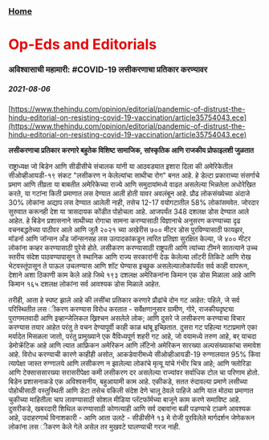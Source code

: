 ### [Home](https://crowned-eagle.github.io/THAMr/index.html)
<h1 style="color: #e60000;"> Op-Eds and Editorials </h1>

### अविश्वासाची महामारी: #COVID-19 लसीकरणाचा प्रतिकार करण्यावर
##### 2021-08-06
[https://www.thehindu.com/opinion/editorial/pandemic-of-distrust-the-hindu-editorial-on-resisting-covid-19-vaccination/article35754043.ece](https://www.thehindu.com/opinion/editorial/pandemic-of-distrust-the-hindu-editorial-on-resisting-covid-19-vaccination/article35754043.ece)

**लसीकरणाचा प्रतिकार करणारे बहुतेक विशिष्ट सामाजिक, सांस्कृतिक आणि राजकीय प्रोफाइलशी जुळतात**

राष्ट्राध्यक्ष जो बिडेन आणि सीडीसीचे संचालक यांनी या आठवड्यात इशारा दिला की अमेरिकेतील सीओव्हीआयडी-१९ संकट "लसीकरण न केलेल्यांचा साथीचा रोग" बनत आहे. हे डेल्टा प्रकाराच्या संसर्गाचे प्रमाण आणि तीव्रता या बाबतीत अमेरिकेच्या राज्ये आणि समुदायांमध्ये वाढत असलेल्या भिन्नतेला अधोरेखित करते, या गटांना किती प्रमाणात लस देण्यात आली होती यावर अवलंबून आहे. प्रौढ लोकसंख्येच्या अंदाजे 30% लोकांना अद्याप लस देण्यात आलेली नाही, तसेच 12-17 वयोगटातील 58% लोकांसमवेत. जोरदार सुरुवात करूनही देश या त्रासदायक कोंडीत पोहोचला आहे. आजपर्यंत 348 दशलक्ष डोस देण्यात आले आहेत. हे बिडेन प्रशासनाने साथीच्या रोगाचा सामना करण्यासाठी विज्ञानाचे अनुसरण करण्याच्या दृढ वचनबद्धतेच्या पाठीवर आले आणि जुलै २०२१ च्या अखेरीस ७०० मीटर डोस पुरविण्यासाठी फायझर, मॉडर्ना आणि जॉन्सन अँड जॉन्सनसह लस उत्पादकांकडून त्वरित प्रतिज्ञा सुरक्षित केल्या, जे ४०० मीटर लोकांना कव्हर करण्यासाठी पुरेसे होते. लसीकरण करण्यासाठी राष्ट्रपती आणि त्यांच्या टीमने सातत्याने उच्च स्तरीय संदेश पाठवण्यापासून ते स्थानिक आणि राज्य सरकारांनी देऊ केलेल्या लॉटरी तिकिटे आणि रोख भेटवस्तूंपासून ते पाऊल उचलण्यास आणि शॉट घेण्यास इच्छुक असलेल्यालोकांपर्यंत सर्व काही वापरून, देशाने अशा ठिकाणी काम केले आहे जिथे १९३ दशलक्ष अमेरिकनांना किमान एक डोस मिळाला आहे आणि किमान १६५ दशलक्ष लोकांना सर्व आवश्यक डोस मिळाले आहेत.

तरीही, आता हे स्पष्ट झाले आहे की लसींचा प्रतिकार करणारे प्रौढांचे दोन गट आहेत: पहिले, जे सर्व परिस्थितीत लस ीकरण करण्यास विरोध करतात - सर्वेक्षणानुसार ग्रामीण, गोरे, राजकीयदृष्ट्या पुराणमतवादी आणि इव्हान्जेलिकल ख्रिश्चन असलेले लोक; आणि दुसरे जे लसीकरण करण्याचा विचार करण्यास तयार आहेत परंतु ते वचन देण्यापूर्वी काही काळ थांबू इच्छितात. दुसरा गट पहिल्या गटाप्रमाणे एका मर्यादेत मिसळला जातो, परंतु प्रामुख्याने एक वैविध्यपूर्ण शहरी गट आहे, जो वयामध्ये तरुण आहे, बर् याचदा डेमोक्रॅटिक आहे आणि त्यात आफ्रिकन अमेरिकन आणि लॅटिनो अमेरिकन सारख्या अल्पसंख्याकांचा समावेश आहे. विरोध करण्याची कारणे काहीही असोत, आकडेवारीमध्ये सीओव्हीआयडी-19 रुग्णालयात 95% किंवा त्यापेक्षा जास्त रुग्णालये आणि लसीकरण न झालेल्या लोकांचे मृत्यू यांचे गंभीर चित्र आहे; आणि फ्लोरिडा आणि टेक्साससारख्या सरासरीपेक्षा कमी लसीकरण दर असलेल्या राज्यांवर सर्वाधिक टोल चा परिणाम होतो.  बिडेन प्रशासनाकडे एक अविश्वसनीय, बहुआयामी काम आहे. एकीकडे, सतत रुंदावल्या प्रमाणे लसीच्या पोहोचीसाठी वस्तुस्थिती आणि डेटा तसेच वकिली संदेश देणे चालू ठेवले पाहिजे आणि यात मोठ्या प्रमाणात चुकीच्या माहितीला चाप लावण्यासाठी सोशल मीडिया प्लॅटफॉर्मच्या बाजूने काम करणे समाविष्ट आहे. दुसरीकडे, खबरदारी शिथिल करण्यासाठी कोणत्याही आणि सर्व दबावांना बळी पडण्याचे टाळणे आवश्यक आहे, उदाहरणार्थ विनाशकारी - आणि आता उलटे - सीडीसीने १३ मे रोजी पुरविलेले मार्गदर्शन जेणेकरून लोकांना लस ीकरण केले गेले असेल तर मुखवटे घालण्याची गरज नाही.

